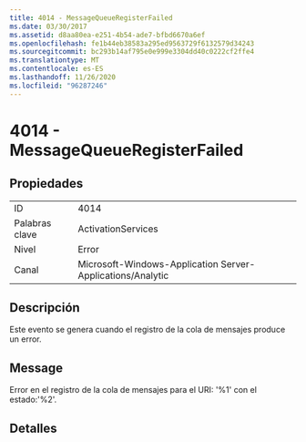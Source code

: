 ```yaml
---
title: 4014 - MessageQueueRegisterFailed
ms.date: 03/30/2017
ms.assetid: d8aa80ea-e251-4b54-ade7-bfbd6670a6ef
ms.openlocfilehash: fe1b44eb38583a295ed9563729f6132579d34243
ms.sourcegitcommit: bc293b14af795e0e999e3304dd40c0222cf2ffe4
ms.translationtype: MT
ms.contentlocale: es-ES
ms.lasthandoff: 11/26/2020
ms.locfileid: "96287246"
---
```

# <a name="4014---messagequeueregisterfailed"></a>4014 - MessageQueueRegisterFailed

## <a name="properties"></a>Propiedades  
  
|||  
|-|-|  
|ID|4014|  
|Palabras clave|ActivationServices|  
|Nivel|Error|  
|Canal|Microsoft-Windows-Application Server-Applications/Analytic|  
  
## <a name="description"></a>Descripción  

 Este evento se genera cuando el registro de la cola de mensajes produce un error.  
  
## <a name="message"></a>Message  

 Error en el registro de la cola de mensajes para el URI: '%1' con el estado:'%2'.  
  
## <a name="details"></a>Detalles

